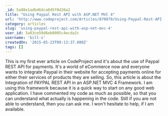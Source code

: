 ```yaml
---
_id: 5a88e1adbd6dca0d5f0d26a2
title: "Using Paypal Rest API with ASP.NET MVC 4"
url: 'http://www.codeproject.com/Articles/870870/Using-Paypal-Rest-API-with-ASP-NET-MVC'
category: articles
slug: 'using-paypal-rest-api-with-asp-net-mvc-4'
user_id: 5a83ce59d6eb0005c4ecda2c
username: 'bill-s'
createdOn: '2015-05-23T09:13:37.000Z'
tags: []
---
```


This is my first ever article on CodeProject and it's about the use of Paypal REST API for payments. It's a world of eCommerce now and everyone wants to integrate Paypal in their website for accepting payments online for either their services of products they are selling. So, this article is about the Integration of PAYPAL REST API in an ASP.NET MVC 4 Framework. I am using this framework because it is a quick way to start on any good web application. I have commented my code as much as possible, so that you can understand what actually is happening in the code. Still if you are not able to understand, then you can ask me. I won't hesitate to help, if I am available.
